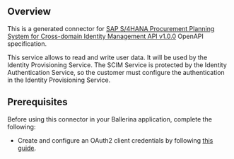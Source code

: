 ## Overview
This is a generated connector for [SAP S/4HANA Procurement Planning System for Cross-domain Identity Management API v1.0.0](https://api.sap.com/api/SCIMService/overview) OpenAPI specification. 

This service allows to read and write user data. It will be used by the Identity Provisioning Service. The SCIM Service is protected by the Identity Authentication Service, so the customer must configure the authentication in the Identity Provisioning Service.


## Prerequisites

Before using this connector in your Ballerina application, complete the following:

* Create and configure an OAuth2 client credentials by following [this guide](https://help.sap.com/viewer/b865ed651e414196b39f8922db2122c7/LATEST/en-US/7aefa21a65f94b25b7e639c3931b6f83.html).
